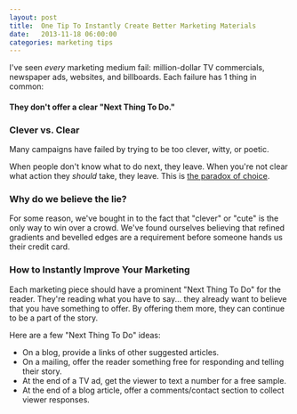 ```yaml
---
layout: post
title:  One Tip To Instantly Create Better Marketing Materials
date:   2013-11-18 06:00:00
categories: marketing tips
---
```


I've seen _every_ marketing medium fail: million-dollar TV commercials, newspaper ads, websites, and billboards. Each failure has 1 thing in common:

#### They don't offer a clear "Next Thing To Do."

### Clever vs. Clear

Many campaigns have failed by trying to be too clever, witty, or poetic. 

When people don't know what to do next, they leave. When you're not clear what action they _should_ take, they leave. This is [the paradox of choice](http://www.ted.com/talks/barry_schwartz_on_the_paradox_of_choice.html).

### Why do we believe the lie?

For some reason, we've bought in to the fact that "clever" or "cute" is the only way to win over a crowd. We've found ourselves believing that refined gradients and bevelled edges are a requirement before someone hands us their credit card.

### How to Instantly Improve Your Marketing

Each marketing piece should have a prominent "Next Thing To Do" for the reader. They're reading what you have to say... they already want to believe that you have something to offer. By offering them more, they can continue to be a part of the story.

Here are a few "Next Thing To Do" ideas:
- On a blog, provide a links of other suggested articles.
- On a mailing, offer the reader something free for responding and telling their story.
- At the end of a TV ad, get the viewer to text a number for a free sample.
- At the end of a blog article, offer a comments/contact section to collect viewer responses.